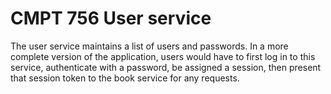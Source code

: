 # CMPT 756 User service

The user service maintains a list of users and passwords.  In a more complete version of the application, users would have to first log in to this service, authenticate with a password, be assigned a session, then present that session token to the book service for any requests.
